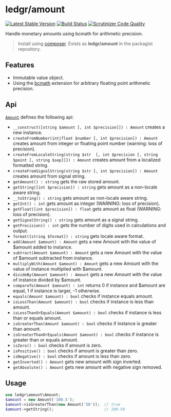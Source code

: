 # ledgr/amount

[![Latest Stable Version](https://poser.pugx.org/ledgr/amount/v/stable.png)](https://packagist.org/packages/ledgr/amount)
[![Build Status](https://travis-ci.org/ledgr/amount.svg)](https://travis-ci.org/ledgr/amount)
[![Scrutinizer Code Quality](https://scrutinizer-ci.com/g/ledgr/amount/badges/quality-score.png?b=master)](https://scrutinizer-ci.com/g/ledgr/amount/?branch=master)

Handle monetary amounts using bcmath for arithmetic precision.

> Install using [composer](http://getcomposer.org/). Exists as **ledgr/amount**
> in the packagist repository.

Features
--------
 * Immutable value object.
 * Using the [bcmath](http://php.net/manual/en/book.bc.php) extension for
   arbitrary floating point arithmetic precision.

Api
---
[`Amount`](/src/Amount.php) defines the following api:

 * `__construct([string $amount [, int $precision]]) : Amount` creates a new
    instance.
 * `createFromNumber(int|float $number [, int $precision]) : Amount` creates
   amount from integer or floating point number (warning: loss of precision).
 * `createFromLocaleString(string $str  [, int $precision [, string $point [, string $sep]]]) : Amount`
   creates amount from a localized formatted string.
 * `createFromSignalString(string $str [, int $precision]) : Amount` creates
   amount from signal string.
 * `getAmount() : string` gets the raw stored amount.
 * `getString([int $precision]) : string` gets amount as a non-locale aware
    string.
 * `__toString() : string` gets amount as non-locale aware string.
 * `getInt() : int` gets amount as integer (WARNING: loss of precision).
 * `getFloat([int $precision]) : float` gets amount as float (WARNING: loss of
    precision).
 * `getSignalString() : string` gets amount as a signal string.
 * `getPrecision() : int` gets the number of digits used in calculations and
    output.
 * `format([string $format]) : string` gets locale aware format.
 * `add(Amount $amount) : Amount` gets a new Amount with the value of $amount
   added to instance.
 * `subtract(Amount $amount) : Amount` gets a new Amount with the value of
   $amount subtracted from instance.
 * `multiplyWith(Amount $amount) : Amount` gets a new Amount with the value of
   instance multiplied with $amount.
 * `divideBy(Amount $amount) : Amount` gets a new Amount with the value of
   instance divided by $amount.
 * `compareTo(Amount $amount) : int` returns 0 if instance and $amount are equal,
   1 if instance is larger, -1 otherwise.
 * `equals(Amount $amount) : bool` checks if instance equals amount.
 * `isLessThan(Amount $amount) : bool` checks if instance is less than amount.
 * `isLessThanOrEquals(Amount $amount) : bool` checks if instance is less than or equals amount.
 * `isGreaterThan(Amount $amount) : bool` checks if instance is greater than amount.
 * `isGreaterThanOrEquals(Amount $amount) : bool` checks if instance is greater than or equals amount.
 * `isZero() : bool` checks if amount is zero.
 * `isPositive() : bool` checks if amount is greater than zero.
 * `isNegative() : bool` checks if amount is less than zero.
 * `getInverted() : Amount` gets new amount with sign inverted.
 * `getAbsolute() : Amount` gets new amount with negative sign removed.

Usage
-----
```php
use ledgr\amount\Amount;
$amount = new Amount('100.5');
$amount->isGreaterThan(new Amount('50'));  // true
$amount->getString();                      // 100.50
```
